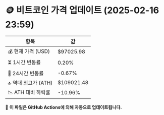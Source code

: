 # 🪙 비트코인 가격 업데이트 (2025-02-16 23:59)

| 항목                | 값 |
|--------------------|----------------|
| 💰 현재 가격 (USD) | $97025.98 |
| ⏳ 1시간 변동률    | 0.20% |
| 📆 24시간 변동률   | -0.67% |
| 🔝 역대 최고가 (ATH) | $109021.48 |
| 📉 ATH 대비 하락률 | -10.96% |

🔄 **이 파일은 GitHub Actions에 의해 자동으로 업데이트됩니다.**
